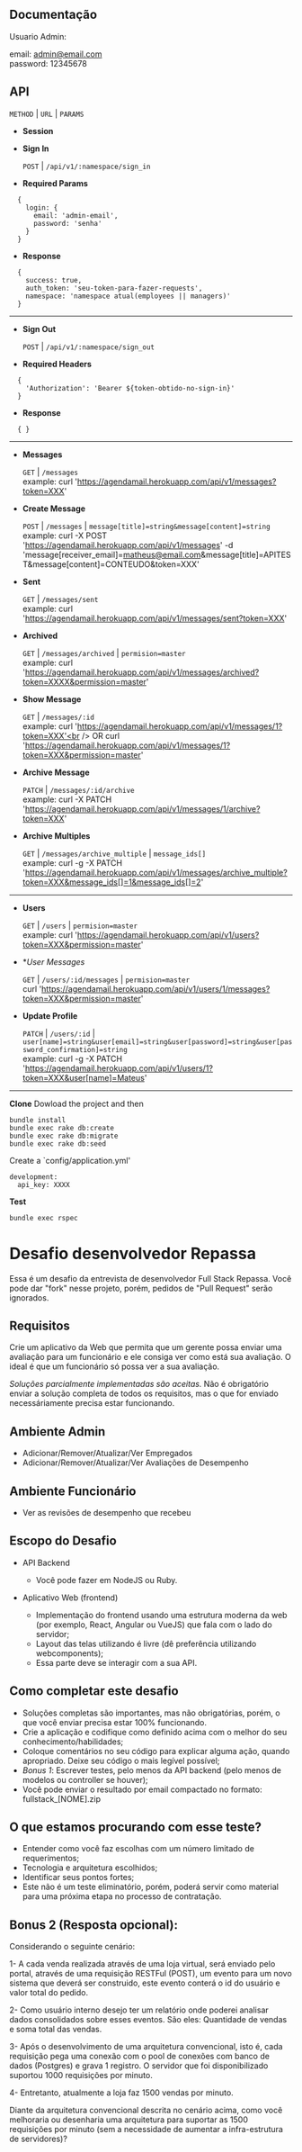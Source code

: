 **Documentação**
----

Usuario Admin:

email: admin@email.com<br />
password: 12345678

**API**
----

`METHOD` | `URL` | `PARAMS`

* **Session**

* **Sign In**

  `POST` | `/api/v1/:namespace/sign_in`<br />

* **Required Params**
```
  {
    login: {
      email: 'admin-email',
      password: 'senha'
    }
  }
```
* **Response**
```
  {
    success: true,
    auth_token: 'seu-token-para-fazer-requests',
    namespace: 'namespace atual(employees || managers)'
  }
```

----

* **Sign Out**

  `POST` | `/api/v1/:namespace/sign_out`<br />

* **Required Headers**
```
  {
    'Authorization': 'Bearer ${token-obtido-no-sign-in}'
  }
```

* **Response**
```
  { }
```

----

* **Messages**

    `GET` | `/messages`<br />
    example: curl 'https://agendamail.herokuapp.com/api/v1/messages?token=XXX'

* **Create Message**

  `POST` | `/messages` | `message[title]=string&message[content]=string`<br />
  example: curl -X POST 'https://agendamail.herokuapp.com/api/v1/messages' -d 'message[receiver_email]=matheus@email.com&message[title]=APITEST&message[content]=CONTEUDO&token=XXX'

* **Sent**

    `GET` | `/messages/sent`<br />
    example: curl 'https://agendamail.herokuapp.com/api/v1/messages/sent?token=XXX'

* **Archived**

  `GET` | `/messages/archived` | `permision=master`<br />
  example: curl 'https://agendamail.herokuapp.com/api/v1/messages/archived?token=XXXX&permission=master'

* **Show Message**

  `GET` | `/messages/:id`<br />
  example: curl 'https://agendamail.herokuapp.com/api/v1/messages/1?token=XXX'<br />
  OR curl 'https://agendamail.herokuapp.com/api/v1/messages/1?token=XXX&permission=master'

* **Archive Message**

  `PATCH` | `/messages/:id/archive`<br />
  example: curl -X PATCH 'https://agendamail.herokuapp.com/api/v1/messages/1/archive?token=XXX'

* **Archive Multiples**

  `GET` | `/messages/archive_multiple` | `message_ids[]`<br />
  example: curl -g -X PATCH 'https://agendamail.herokuapp.com/api/v1/messages/archive_multiple?token=XXX&message_ids[]=1&message_ids[]=2'

----

* **Users**

  `GET` | `/users` | `permision=master`<br />
  example: curl 'https://agendamail.herokuapp.com/api/v1/users?token=XXX&permission=master'

* **User Messages*

  `GET` | `/users/:id/messages` | `permision=master`<br />
  curl 'https://agendamail.herokuapp.com/api/v1/users/1/messages?token=XXX&permission=master'

* **Update Profile**

  `PATCH` | `/users/:id` | `user[name]=string&user[email]=string&user[password]=string&user[password_confirmation]=string`<br />
  example: curl -g -X PATCH 'https://agendamail.herokuapp.com/api/v1/users/1?token=XXX&user[name]=Mateus'

----
**Clone**
Dowload the project and then

```
bundle install
bundle exec rake db:create
bundle exec rake db:migrate
bundle exec rake db:seed
```

Create a `config/application.yml'

```
development:
  api_key: XXXX
```
**Test**

`bundle exec rspec`

# Desafio desenvolvedor Repassa

Essa é um desafio da entrevista de desenvolvedor Full Stack Repassa. Você pode dar "fork" nesse projeto, porém,
pedidos de "Pull Request" serão ignorados.

## Requisitos

Crie um aplicativo da Web que permita que um gerente possa enviar uma avaliação para um funcionário e ele consiga ver como está sua avaliação. O ideal é que um funcionário só possa ver a sua avaliação.

*Soluções parcialmente implementadas são aceitas.* Não é obrigatório enviar a solução completa de todos os requisitos, mas o que for enviado necessáriamente precisa estar funcionando.

## Ambiente Admin
* Adicionar/Remover/Atualizar/Ver Empregados
* Adicionar/Remover/Atualizar/Ver Avaliações de Desempenho

## Ambiente Funcionário
* Ver as revisões de desempenho que recebeu

## Escopo do Desafio
* API Backend
  * Você pode fazer em NodeJS ou Ruby.

* Aplicativo Web (frontend)
  * Implementação do frontend usando uma estrutura moderna da web (por exemplo, React, Angular ou VueJS) que fala com o lado do servidor;
  * Layout das telas utilizando é livre (dê preferência utilizando webcomponents);
  * Essa parte deve se interagir com a sua API.

## Como completar este desafio
* Soluções completas são importantes, mas não obrigatórias, porém, o que você enviar precisa estar 100% funcionando.
* Crie a aplicação e codifique como definido acima com o melhor do seu conhecimento/habilidades;
* Coloque comentários no seu código para explicar alguma ação, quando apropriado. Deixe seu código o mais legível possível;
* *Bonus 1*: Escrever testes, pelo menos da API backend (pelo menos de modelos ou controller se houver);
* Você pode enviar o resultado por email compactado no formato: fullstack_[NOME].zip

## O que estamos procurando com esse teste?
* Entender como você faz escolhas com um número limitado de requerimentos;
* Tecnologia e arquitetura escolhidos;
* Identificar seus pontos fortes;
* Este não é um teste eliminatório, porém, poderá servir como material para uma próxima etapa no processo de contratação.

## Bonus 2 (Resposta opcional):

Considerando o seguinte cenário:

1- A cada venda realizada através de uma loja virtual, será enviado pelo portal, através de uma requisição RESTFul (POST), um evento para um novo sistema que deverá ser construido, este evento conterá o id do usuário e valor total do pedido.

2- Como usuário interno desejo ter um relatório onde poderei analisar dados consolidados sobre esses eventos. São eles: Quantidade de vendas e soma total das vendas.

3- Após o desenvolvimento de uma arquitetura convencional, isto é, cada requisição pega uma conexão com o pool de conexões com banco de dados (Postgres) e grava 1 registro. O servidor que foi disponibilizado suportou 1000 requisições por minuto.

4- Entretanto, atualmente a loja faz 1500 vendas por minuto.

Diante da arquitetura convencional descrita no cenário acima, como você melhoraria ou desenharia uma arquitetura para suportar as 1500 requisições por minuto (sem a necessidade de aumentar a infra-estrutura de servidores)?

